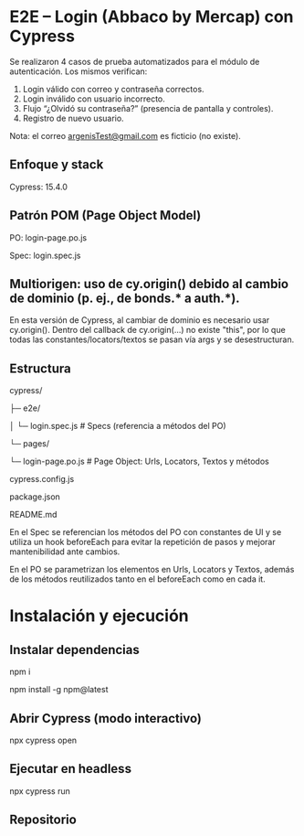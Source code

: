 # E2E – Login (Abbaco by Mercap) con Cypress

Se realizaron 4 casos de prueba automatizados para el módulo de autenticación. Los mismos verifican:

1. Login válido con correo y contraseña correctos.
2. Login inválido con usuario incorrecto.
3. Flujo “¿Olvidó su contraseña?” (presencia de pantalla y controles).
4. Registro de nuevo usuario.

Nota: el correo argenisTest@gmail.com es ficticio (no existe).

## Enfoque y stack

Cypress: 15.4.0

## Patrón POM (Page Object Model)

PO: login-page.po.js

Spec: login.spec.js

## Multiorigen: uso de cy.origin() debido al cambio de dominio (p. ej., de bonds.* a auth.*).

En esta versión de Cypress, al cambiar de dominio es necesario usar cy.origin(). Dentro del callback de cy.origin(...) no existe "this", por lo que todas las constantes/locators/textos se pasan vía args y se desestructuran.

## Estructura

cypress/

├─ e2e/

│  └─ login.spec.js            # Specs (referencia a métodos del PO)

└─ pages/

   └─ login-page.po.js         # Page Object: Urls, Locators, Textos y métodos
   
cypress.config.js

package.json

README.md



En el Spec se referencian los métodos del PO con constantes de UI y se utiliza un hook beforeEach para evitar la repetición de pasos y mejorar mantenibilidad ante cambios.

En el PO se parametrizan los elementos en Urls, Locators y Textos, además de los métodos reutilizados tanto en el beforeEach como en cada it.

# Instalación y ejecución
## Instalar dependencias

npm i

npm install -g npm@latest

## Abrir Cypress (modo interactivo)
npx cypress open

## Ejecutar en headless
npx cypress run

## Repositorio

